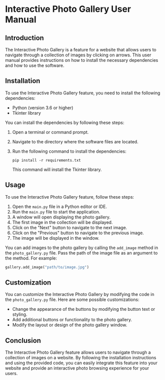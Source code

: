 # Interactive Photo Gallery User Manual

## Introduction

The Interactive Photo Gallery is a feature for a website that allows users to navigate through a collection of images by clicking on arrows. This user manual provides instructions on how to install the necessary dependencies and how to use the software.

## Installation

To use the Interactive Photo Gallery feature, you need to install the following dependencies:

- Python (version 3.6 or higher)
- Tkinter library

You can install the dependencies by following these steps:

1. Open a terminal or command prompt.
2. Navigate to the directory where the software files are located.
3. Run the following command to install the dependencies:

   ```
   pip install -r requirements.txt
   ```

   This command will install the Tkinter library.

## Usage

To use the Interactive Photo Gallery feature, follow these steps:

1. Open the `main.py` file in a Python editor or IDE.
2. Run the `main.py` file to start the application.
3. A window will open displaying the photo gallery.
4. The first image in the collection will be displayed.
5. Click on the "Next" button to navigate to the next image.
6. Click on the "Previous" button to navigate to the previous image.
7. The image will be displayed in the window.

You can add images to the photo gallery by calling the `add_image` method in the `photo_gallery.py` file. Pass the path of the image file as an argument to the method. For example:

```python
gallery.add_image("path/to/image.jpg")
```

## Customization

You can customize the Interactive Photo Gallery by modifying the code in the `photo_gallery.py` file. Here are some possible customizations:

- Change the appearance of the buttons by modifying the button text or styling.
- Add additional buttons or functionality to the photo gallery.
- Modify the layout or design of the photo gallery window.

## Conclusion

The Interactive Photo Gallery feature allows users to navigate through a collection of images on a website. By following the installation instructions and using the provided code, you can easily integrate this feature into your website and provide an interactive photo browsing experience for your users.